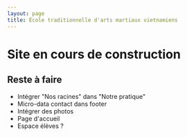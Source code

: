 ```yaml
---
layout: page
title: École traditionnelle d'arts martiaux vietnamiens
---
```


# Site en cours de construction

## Reste à faire

- Intégrer "Nos racines" dans "Notre pratique"
- Micro-data contact dans footer
- Intégrer des photos
- Page d'accueil
- Espace élèves ?
